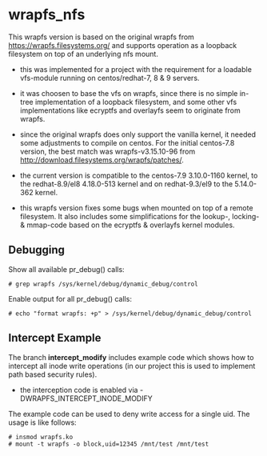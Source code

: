 wrapfs_nfs
==========
This wrapfs version is based on the original wrapfs from https://wrapfs.filesystems.org/
and supports operation as a loopback filesystem on top of an underlying nfs mount.

- this was implemented for a project with the requirement for a loadable vfs-module 
  running on centos/redhat-7, 8 & 9 servers.

- it was choosen to base the vfs on wrapfs, since there is no simple in-tree
  implementation of a loopback filesystem, and some other vfs implementations
  like ecryptfs and overlayfs seem to originate from wrapfs.

- since the original wrapfs does only support the vanilla kernel, it needed some
  adjustments to compile on centos. For the initial centos-7.8 version, the best
  match was wrapfs-v3.15.10-96 from http://download.filesystems.org/wrapfs/patches/.

- the current version is compatible to the centos-7.9 3.10.0-1160 kernel, to the
  redhat-8.9/el8 4.18.0-513 kernel and on redhat-9.3/el9 to the 5.14.0-362 kernel.

- this wrapfs version fixes some bugs when mounted on top of a remote filesystem.
  It also includes some simplifications for the lookup-, locking- & mmap-code based 
  on the ecryptfs & overlayfs kernel modules.

Debugging
---------
Show all available pr_debug() calls:

```# grep wrapfs /sys/kernel/debug/dynamic_debug/control```

Enable output for all pr_debug() calls:

```# echo "format wrapfs: +p" > /sys/kernel/debug/dynamic_debug/control```

Intercept Example
-----------------
The branch **intercept_modify** includes example code which shows how to intercept all inode
write operations (in our project this is used to implement path based security rules).

- the interception code is enabled via -DWRAPFS_INTERCEPT_INODE_MODIFY

The example code can be used to deny write access for a single uid. The usage is like follows:
```
# insmod wrapfs.ko
# mount -t wrapfs -o block,uid=12345 /mnt/test /mnt/test
```
